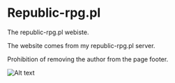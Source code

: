 # Republic-rpg.pl
The republic-rpg.pl webiste. 

The website comes from my republic-rpg.pl server.

Prohibition of removing the author from the page footer.

![Alt text](https://i.ibb.co/W2j9XMc/republicrpg.png "rbrpg")
